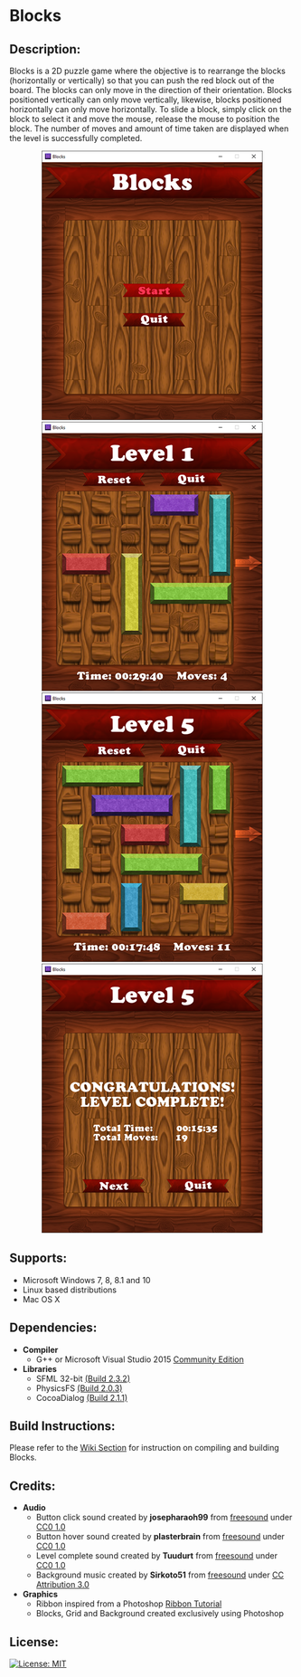 # Blocks

## Description:
Blocks is a 2D puzzle game where the objective is to rearrange the blocks (horizontally or vertically) so that you can push the red block out of the board. The blocks can only move in the direction of their orientation. Blocks positioned vertically can only move vertically, likewise, blocks positioned horizontally can only move horizontally. To slide a block, simply click on the block to select it and move the mouse, release the mouse to position the block. The number of moves and amount of time taken are displayed when the level is successfully completed.
<p align="center">
	<img src="screenshot1.png" alt="Main Menu"/>
	<img src="screenshot2.png" alt="Level 1"/>
    <img src="screenshot3.png" alt="Level 5"/>
	<img src="screenshot4.png" alt="Level 5 Results"/>
</p>

## Supports:
- Microsoft Windows 7, 8, 8.1 and 10
- Linux based distributions
- Mac OS X

## Dependencies:
- **Compiler**
	- G++ or Microsoft Visual Studio 2015 [Community Edition](https://www.visualstudio.com/en-us/downloads/download-visual-studio-vs.aspx)
- **Libraries**
	- SFML 32-bit [(Build 2.3.2)](http://www.sfml-dev.org/download/sfml/2.3.2/)
	- PhysicsFS [(Build 2.0.3)](https://icculus.org/physfs/downloads/)
	- CocoaDialog [(Build 2.1.1)](https://mstratman.github.io/cocoadialog/#download)

## Build Instructions:
Please refer to the [Wiki Section](https://github.com/SalinderSidhu/Blocks/wiki) for instruction on compiling and building Blocks.

## Credits:
- **Audio**
	- Button click sound created by **josepharaoh99** from [freesound](https://www.freesound.org/people/josepharaoh99/sounds/379339/) under [CC0 1.0](https://creativecommons.org/publicdomain/zero/1.0/)
	- Button hover sound created by **plasterbrain** from [freesound](https://www.freesound.org/people/plasterbrain/sounds/237422/) under [CC0 1.0](https://creativecommons.org/publicdomain/zero/1.0/)
	- Level complete sound created by **Tuudurt** from [freesound](https://www.freesound.org/people/Tuudurt/sounds/275104/) under [CC0 1.0](https://creativecommons.org/publicdomain/zero/1.0/)
	- Background music created by **Sirkoto51** from [freesound](https://www.freesound.org/people/Sirkoto51/sounds/378110/) under [CC Attribution 3.0](https://creativecommons.org/licenses/by/3.0/)
- **Graphics**
	- Ribbon inspired from a Photoshop [Ribbon Tutorial](http://www.photoshopstar.com/web-design/cartoon-ribbon/)
	- Blocks, Grid and Background created exclusively using Photoshop

## License:
[![License: MIT](https://img.shields.io/badge/License-MIT-yellow.svg)](/LICENSE.md)
